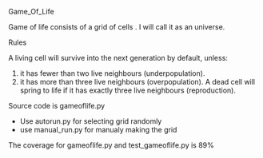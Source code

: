 Game_Of_Life

Game of life consists of a grid of cells . I will call it as an universe.

Rules

A living cell will survive into the next generation by default, unless:
1. it has fewer than two live neighbours (underpopulation).
2. it has more than three live neighbours (overpopulation).
A dead cell will spring to life if it has exactly three live neighbours (reproduction).


Source code is gameoflife.py 
* Use autorun.py for selecting grid randomly
* use manual_run.py for manualy making the grid

The coverage for gameoflife.py and test_gameoflife.py is 89%
